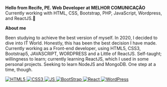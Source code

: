 **Hello from Recife, PE. Web Developer at MELHOR COMUNICAÇÃO** 
Currently working with  HTML, CSS, Bootstrap, PHP, JavaScript, Wordpress, and ReactJS.🤖

**About me**

Been studying to achieve the best version of myself. In 2020, I decided to dive into IT World. Honestly, this has been the best decision I have made.
Currently working as a Front-end developer, using HTML5, CSS3, Bootstrap5, JAVASCRIPT, WORDPRESS and a Little of ReactJS.
Self-taught; willingness to learn; currently learning ReactJS, which I used in some personal projects.
Seeking to learn NodeJS and MongoDB. One step at a time, though.


   <a href="https://developer.mozilla.org/en-US/docs/Web/HTML" target="_blank">
    <img alt="HTML5" src="https://img.shields.io/badge/HTML5-E34F26?style=for-the-badge&logo=html5&logoColor=white" />
    </a>
    <a href="https://developer.mozilla.org/en-US/docs/Web/CSS" target="_blank">
    <img alt="CSS3" src="https://img.shields.io/badge/CSS3-1572B6?style=for-the-badge&logo=css3&logoColor=white"/>
    </a>
    <a href="https://www.javascript.com/" target="_blank">
    <img alt="JS" src="https://img.shields.io/badge/JavaScript-F7DF1E?style=for-the-badge&logo=javascript&logoColor=black"/>
    </a>
    <a href="https://getbootstrap.com/" target="_blank">
    <img alt="BootStrap" src="https://img.shields.io/badge/Bootstrap-563D7C?style=for-the-badge&logo=bootstrap&logoColor=white"/>
    </a>
    <a href="https://pt-br.reactjs.org" target="_blank">
    <img alt="React" src="https://img.shields.io/badge/react-%2320232a.svg?style=for-the-badge&logo=react&logoColor=%2361DAFB"/>
    </a>
    <a href="wordpress.com" target="_blank">
    <img alt="WordPress" src="https://img.shields.io/badge/WordPress-%23117AC9.svg?style=for-the-badge&logo=WordPress&logoColor=white"/>
    </a>
          
   
 
